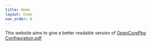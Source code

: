 ```yaml
---
title: Home
layout: home
nav_order: 0
---
```


This website aims to give a better readable version of [OpenCorePkg Configuration.pdf](https://github.com/acidanthera/OpenCorePkg/blob/master/Docs/Configuration.pdf)
